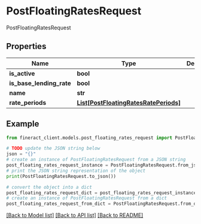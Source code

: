 # PostFloatingRatesRequest

PostFloatingRatesRequest

## Properties

Name | Type | Description | Notes
------------ | ------------- | ------------- | -------------
**is_active** | **bool** |  | [optional] 
**is_base_lending_rate** | **bool** |  | [optional] 
**name** | **str** |  | [optional] 
**rate_periods** | [**List[PostFloatingRatesRatePeriods]**](PostFloatingRatesRatePeriods.md) |  | [optional] 

## Example

```python
from fineract_client.models.post_floating_rates_request import PostFloatingRatesRequest

# TODO update the JSON string below
json = "{}"
# create an instance of PostFloatingRatesRequest from a JSON string
post_floating_rates_request_instance = PostFloatingRatesRequest.from_json(json)
# print the JSON string representation of the object
print(PostFloatingRatesRequest.to_json())

# convert the object into a dict
post_floating_rates_request_dict = post_floating_rates_request_instance.to_dict()
# create an instance of PostFloatingRatesRequest from a dict
post_floating_rates_request_from_dict = PostFloatingRatesRequest.from_dict(post_floating_rates_request_dict)
```
[[Back to Model list]](../README.md#documentation-for-models) [[Back to API list]](../README.md#documentation-for-api-endpoints) [[Back to README]](../README.md)


